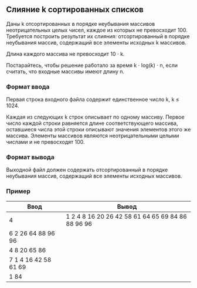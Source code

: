 ## Слияние k сортированных списков

Даны k отсортированных в порядке неубывания массивов неотрицательных целых чисел, каждое из которых не превосходит 100. Требуется построить результат их слияния: отсортированный в порядке неубывания массив, содержащий все элементы исходных k массивов.

Длина каждого массива не превосходит 10 ⋅ k.

Постарайтесь, чтобы решение работало за время k ⋅ log(k) ⋅ n, если считать, что входные массивы имеют длину n.

### Формат ввода

Первая строка входного файла содержит единственное число k, k ≤ 1024.

Каждая из следующих k строк описывает по одному массиву. Первое число каждой строки равняется длине соответствующего массива, оставшиеся числа этой строки описывают значения элементов этого же массива. Элементы массивов являются неотрицательными целыми числами и не превосходят 100.

### Формат вывода

Выходной файл должен содержать отсортированный в порядке неубывания массив, содержащий все элементы исходных массивов.

### Пример

| Ввод                 | Вывод                                             |
| -------------------- | ------------------------------------------------- |
| 4                    | 1 2 4 8 16 20 26 42 58 61 64 65 69 84 86 88 96 96 |
| 6 2 26 64 88 96 96   |
| 4 8 20 65 86         |
| 7 1 4 16 42 58 61 69 |
| 1 84                 |
